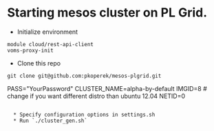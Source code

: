 Starting mesos cluster on PL Grid.
==================================

  * Initialize environment

```
module cloud/rest-api-client
voms-proxy-init
```

  * Clone this repo

```
git clone git@github.com:pkoperek/mesos-plgrid.git
```
PASS="YourPassword"
CLUSTER_NAME=alpha-by-default
IMGID=8 # change if you want different distro than ubuntu 12.04
NETID=0
```

  * Specify configuration options in settings.sh
  * Run `./cluster_gen.sh`

